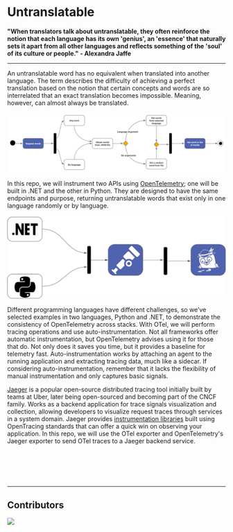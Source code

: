 # Untranslatable

**"When translators talk about untranslatable, they often reinforce the notion that each language has its own 'genius', an 'essence' that naturally sets it apart from all other languages and reflects something of the 'soul' of its culture or people." - Alexandra Jaffe**

---

An untranslatable word has no equivalent when translated into another language. The term describes the difficulty of achieving a perfect translation based on the notion that certain concepts and words are so interrelated that an exact translation becomes impossible. Meaning, however, can almost always be translated.

![alt text](/assets/image1.png "API diagram")

In this repo, we will instrument two APIs using [OpenTelemetry](https://opentelemetry.io/docs); one will be built in .NET and the other in Python. They are designed to have the same endpoints and purpose, returning untranslatable words that exist only in one language randomly or by language.

![alt text](/assets/image2.png "API diagram")

Different programming languages have different challenges, so we’ve selected examples in two languages, Python and .NET, to demonstrate the consistency of OpenTelemetry across stacks. With OTel, we will perform tracing operations and use auto-instrumentation. Not all frameworks offer automatic instrumentation, but OpenTelemetry advises using it for those that do. Not only does it saves you time, but it provides a baseline for telemetry fast. Auto-instrumentation works by attaching an agent to the running application and extracting tracing data, much like a sidecar. If considering auto-instrumentation, remember that it lacks the flexibility of manual instrumentation and only captures basic signals.

[Jaeger](https://www.jaegertracing.io/) is a popular open-source distributed tracing tool initially built by teams at Uber, later being open-sourced and becoming part of the CNCF family. Works as a backend application for trace signals visualization and collection, allowing developers to visualize request traces through services in a system domain. Jaeger provides [instrumentation libraries](https://opentelemetry.io/docs/reference/specification/trace/sdk_exporters/jaeger/) built using OpenTracing standards that can offer a quick win on observing your application. In this repo, we will use the OTel exporter and OpenTelemetry's Jaeger exporter to send OTel traces to a Jaeger backend service.

<br>
<br>
<br>
<br>

---

## Contributors

<a href = "https://github.com/Tanu-N-Prabhu/Python/graphs/contributors">
<img src = "https://contrib.rocks/image?repo=radra23/untranslatable"/>
</a>
